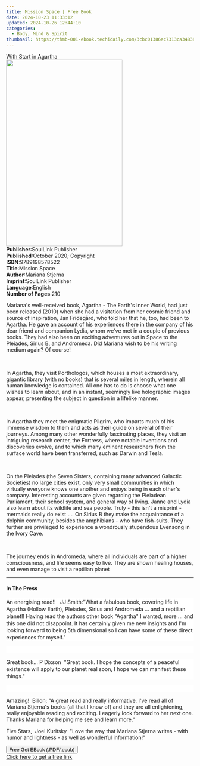 ```yaml
---
title: Mission Space | Free Book
date: 2024-10-23 11:33:12
updated: 2024-10-26 12:44:10
categories:
  - Body, Mind & Spirit
thumbnail: https://thmb-001-ebook.techidaily.com/3cbc01386ac7313ca3483821cb7cb6de9819658a05cfd0c7cef9290a7ede29b6.jpg
---
```

<main id="book-container">
  <div class="flex flex-col">
    <div class="book-brief flex-1 py-6 px-4 sm:p-6 md:py-10 md:px-8">
      <!-- brief-->
      <div class="book-brief-main">With Start in Agartha</div>
    </div>
    <div
      class="book-meta-info flex-1 grid gap-4 col-start-1 col-end-3 row-start-1 sm:mb-6 sm:grid-cols-4 lg:gap-6 lg:col-start-2 lg:row-end-6 lg:row-span-6 lg:mb-0"
    >
      <div
        class="book-meta-info-left place-content-center mt-4 p-4 text-sm leading-6 col-start-2 col-span-2 dark:text-slate-400"
      >
        <img
          class="w-full h-500 object-cover rounded-lg sm:h-255 sm:col-span-2 lg:col-span-full"
          src="https://img-001-ebook.techidaily.com/3255deae45971403c8979fa6efaf232ae2280f8b5bb7933a19f24fe803eedb25.jpg"
          alt=""
          width="312"
          height="500"
        />
      </div>
      <div
        class="book-meta-info-right mt-2 col-start-1 row-start-2 col-span-3 self-center"
      >
        <!-- meta data  -->
        <div class="flex flex-col px-4 md:px-8">
          <div class="flex-1">
            <strong>Publisher</strong>:<span class="px-2"
              >SoulLink Publisher</span
            >
          </div>
          <div class="flex-1">
            <strong>Published</strong>:<span class="px-2"
              >October 2020; Copyright</span
            >
          </div>
          <div class="flex-1">
            <strong>ISBN</strong>:<span class="px-2">9789198578522</span>
          </div>
          <div class="flex-1">
            <strong>Title</strong>:<span class="px-2">Mission Space</span>
          </div>
          <div class="flex-1">
            <strong>Author</strong>:<span class="px-2">Mariana Stjerna</span>
          </div>
          <div class="flex-1">
            <strong>Imprint</strong>:<span class="px-2"
              >SoulLink Publisher</span
            >
          </div>
          <div class="flex-1">
            <strong>Language</strong>:<span class="px-2">English</span>
          </div>
          <div class="flex-1">
            <strong>Number of Pages</strong>:<span class="px-2">210</span>
          </div>
        </div>
      </div>
    </div>
    <div class="book-description flex-1 py-6 px-4 sm:p-6 md:py-10 md:px-8">
      <div class="book-description-main">
        <div accordion-content="" id="description">
          <p style="margin-bottom: 0.0001pt; line-height: normal">
            Mariana's well-received book, Agartha - The Earth's Inner
            World,&nbsp;had just been released (2010) when she had a visitation
            from her cosmic friend and source of inspiration, Jan Fridegård, who
            told her that he, too, had been to Agartha. He gave an account of
            his experiences there in the company of his dear friend and
            companion Lydia, whom we've met in a couple of previous books. They
            had also been on exciting adventures out in Space to the Pleiades,
            Sirius B, and Andromeda. Did Mariana wish to be his writing medium
            again? Of course!
          </p>
          <p style="margin-bottom: 0.0001pt; line-height: normal"><br /></p>
          <p style="margin-bottom: 0.0001pt; line-height: normal">
            In Agartha, they visit Porthologos, which houses a most
            extraordinary, gigantic library (with no books) that is several
            miles in length, wherein all human knowledge is contained. All one
            has to do is choose what one wishes to learn about, and in an
            instant, seemingly live holographic images appear, presenting the
            subject in question in a lifelike manner.
          </p>
          <p style="margin-bottom: 0.0001pt; line-height: normal"><br /></p>
          <p style="margin-bottom: 0.0001pt; line-height: normal">
            In Agartha they meet the enigmatic Pilgrim, who imparts much of his
            immense wisdom to them and acts as their guide on several of their
            journeys. Among many other wonderfully fascinating places, they
            visit an intriguing research center, the Fortress, where notable
            inventions and discoveries evolve, and to which many eminent
            researchers from the surface world have been transferred, such as
            Darwin and Tesla.
          </p>
          <p style="margin-bottom: 0.0001pt; line-height: normal"><br /></p>
          <p style="margin-bottom: 0.0001pt; line-height: normal">
            On the Pleiades (the Seven Sisters, containing many advanced
            Galactic Societies) no large cities exist, only very small
            communities in which virtually everyone knows one another and enjoys
            being in each other's company. Interesting accounts are given
            regarding the Pleiadean Parliament, their school system, and general
            way of living. Janne and Lydia also learn about its wildlife and sea
            people. Truly - this isn't a misprint - mermaids really do exist
            .... On Sirius B they make the acquaintance of a dolphin community,
            besides the amphibians - who have fish-suits. They further are
            privileged to experience a wondrously stupendous Evensong in the
            Ivory Cave.
          </p>
          <p style="margin-bottom: 0.0001pt; line-height: normal"><br /></p>
          <p>
            The journey ends in Andromeda, where all individuals are part of a
            higher consciousness, and life seems easy to live. They are shown
            healing houses, and even manage to visit a reptilian planet
          </p>
        </div>
        <div class="accordion-fader"></div>
      </div>
    </div>
    <div class="book-excerpts flex-1 py-6 px-4 sm:p-6 md:py-10 md:px-8">
      <!-- excerpts-->
      <div class="book-excerpts-main">
        <hr />
        <h4 class="placeholder placeholder-heading">
          <span>In The Press</span>
        </h4>
        <p></p>
        <p
          style="
            margin-bottom: 0cm;
            margin-bottom: 0.0001pt;
            line-height: 14.25pt;
            background: white;
          "
        >
          An energising read!!&nbsp;&nbsp; JJ Smith:"What a fabulous book,
          covering life in Agartha (Hollow Earth), Pleiades, Sirius and
          Andromeda ... and a reptilian planet!! Having read the authors other
          book "Agartha" I wanted, more ... and this one did not disappoint. It
          has certainly given me new insights and I'm looking forward to being
          5th dimensional so I can have some of these direct experiences for
          myself."
        </p>
        <p
          style="
            margin-bottom: 0cm;
            margin-bottom: 0.0001pt;
            line-height: 14.25pt;
            background: white;
          "
        >
          &nbsp;
        </p>
        <p
          style="
            margin-bottom: 0cm;
            margin-bottom: 0.0001pt;
            line-height: 14.25pt;
            background: white;
          "
        >
          Great book... P Dixson&nbsp; "Great book. I hope the concepts of a
          peaceful existence will apply to our planet real soon, I hope we can
          manifest these things."
        </p>
        <p
          style="
            margin-bottom: 0cm;
            margin-bottom: 0.0001pt;
            line-height: 14.25pt;
            background: white;
          "
        >
          &nbsp;
        </p>
        <p>
          Amazing!&nbsp; Billon: "A great read and really informative. I've read
          all of Mariana Stjerna's books (all that I know of) and they are all
          enlightening, really enjoyable reading and exciting. I eagerly look
          forward to her next one. Thanks Mariana for helping me see and learn
          more."
        </p>
        <p style="line-height: normal">
          Five Stars, &nbsp;Joel Kuritsky&nbsp; "Love the way that Mariana
          Stjerna writes - with humor and lightness - as well as wonderful
          information!"
        </p>
        <p></p>
      </div>
    </div>
    <div
      class="book-about-author flex-1 py-6 px-4 sm:p-6 md:py-10 md:px-8"
    ></div>
    <div class="book-free-get flex-1 py-6 px-4 sm:p-6 md:py-10 md:px-8">
      <button
        id="btn-free-get"
        class="bg-blue-500 hover:bg-blue-700 text-white font-bold py-2 px-4 rounded"
      >
        Free Get EBook (.PDF/.epub)
      </button>
      <div id="countdown-display" class="px-2 text-lg mt-2"></div>
      <a
        id="free-link"
        class="hidden bg-blue-500 hover:bg-blue-700 text-white font-bold py-2 px-4 rounded"
        href="https://www.ebooks.com/en-us/book/210025905/mission-space/mariana-stjerna/"
        target="_blank"
        >Click here to get a free link</a
      >
    </div>
    <script>
      let countdownTime = 0;
      let countdownInterval = null;
      document
        .getElementById('btn-free-get')
        .addEventListener('click', startCountdown);
      function startCountdown() {
        countdownTime = new Date().getTime() + 60000 * 3;
        countdownInterval = setInterval(updateCountdown, 1000);
        document.getElementById('btn-free-get').disabled = true;
        document
          .getElementById('btn-free-get')
          .classList.add('bg-gray-500', 'cursor-not-allowed');
      }
      function updateCountdown() {
        let currentTime = new Date().getTime();
        let timeLeft = countdownTime - currentTime;
        let secondsLeft = Math.floor(timeLeft / 1000);
        document.getElementById('countdown-display').innerHTML =
          `Remaining time: ${secondsLeft} seconds.`;
        if (secondsLeft <= 0) {
          clearInterval(countdownInterval);
          document.getElementById('btn-free-get').classList.add('hidden');
          document.getElementById('free-link').classList.remove('hidden');
          document.getElementById('countdown-display').innerHTML = '';
        }
      }
    </script>
  </div>
</main>
